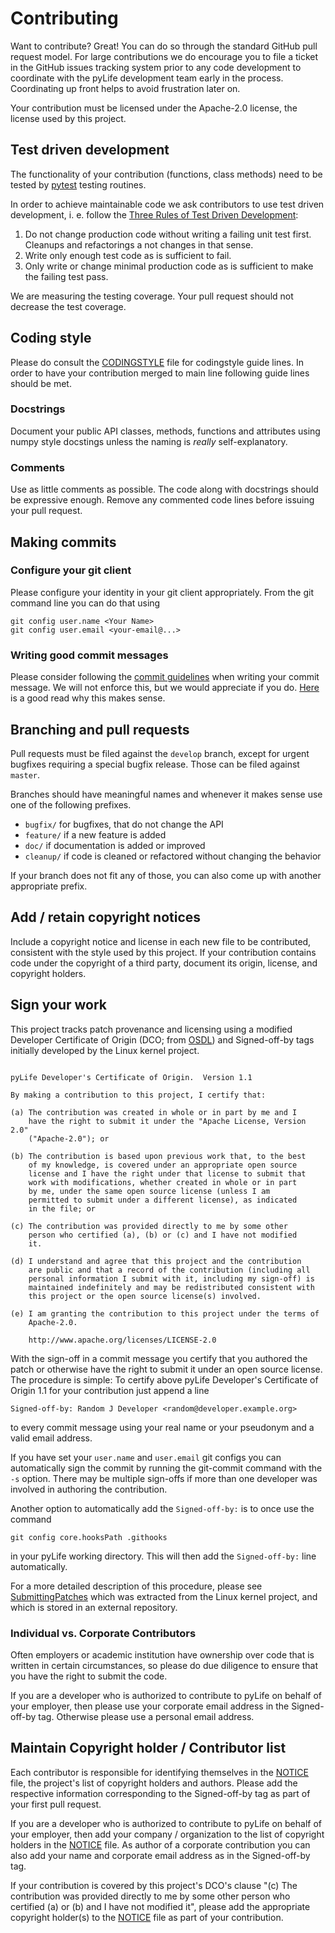 # Contributing

Want to contribute? Great! You can do so through the standard GitHub pull
request model. For large contributions we do encourage you to file a ticket in
the GitHub issues tracking system prior to any code development to coordinate
with the pyLife development team early in the process. Coordinating up
front helps to avoid frustration later on.

Your contribution must be licensed under the Apache-2.0 license, the license
used by this project.

## Test driven development

The functionality of your contribution (functions, class methods) need to be
tested by [pytest][pytest] testing routines.

In order to achieve maintainable code we ask contributors to use test driven
development, i. e. follow the [Three Rules of Test Driven
Development][rrugamba]:

1. Do not change production code without writing a failing unit test
   first. Cleanups and refactorings a not changes in that sense.
2. Write only enough test code as is sufficient to fail.
3. Only write or change minimal production code as is sufficient to make the
   failing test pass.

We are measuring the testing coverage. Your pull request should not decrease
the test coverage.

## Coding style

Please do consult the [CODINGSTYLE](CODINGSTYLE.md) file for codingstyle guide
lines. In order to have your contribution merged to main line following guide
lines should be met.

### Docstrings
Document your public API classes, methods, functions and attributes using numpy
style docstings unless the naming is *really* self-explanatory.

### Comments
Use as little comments as possible. The code along with docstrings should be
expressive enough. Remove any commented code lines before issuing your pull
request.

## Making commits

### Configure your git client

Please configure your identity in your git client appropriately. From the git
command line you can do that using
```
git config user.name <Your Name>
git config user.email <your-email@...>
```

### Writing good commit messages

Please consider following the [commit guidelines][CGL] when writing your commit
message. We will not enforce this, but we would appreciate if you
do. [Here][git-commit] is a good read why this makes sense.

## Branching and pull requests

Pull requests must be filed against the `develop` branch, except for urgent
bugfixes requiring a special bugfix release. Those can be filed against
`master`.

Branches should have meaningful names and whenever it makes sense use one of
the following prefixes.

* `bugfix/` for bugfixes, that do not change the API
* `feature/` if a new feature is added
* `doc/` if documentation is added or improved
* `cleanup/` if code is cleaned or refactored without changing the behavior

If your branch does not fit any of those, you can also come up with another
appropriate prefix.

## Add / retain copyright notices

Include a copyright notice and license in each new file to be contributed,
consistent with the style used by this project. If your contribution contains
code under the copyright of a third party, document its origin, license, and
copyright holders.

## Sign your work

This project tracks patch provenance and licensing using a modified Developer
Certificate of Origin (DCO; from [OSDL][DCO]) and Signed-off-by tags initially
developed by the Linux kernel project.

```

pyLife Developer's Certificate of Origin.  Version 1.1

By making a contribution to this project, I certify that:

(a) The contribution was created in whole or in part by me and I
    have the right to submit it under the "Apache License, Version 2.0"
    ("Apache-2.0"); or

(b) The contribution is based upon previous work that, to the best
    of my knowledge, is covered under an appropriate open source
    license and I have the right under that license to submit that
    work with modifications, whether created in whole or in part
    by me, under the same open source license (unless I am
    permitted to submit under a different license), as indicated
    in the file; or

(c) The contribution was provided directly to me by some other
    person who certified (a), (b) or (c) and I have not modified
    it.

(d) I understand and agree that this project and the contribution
    are public and that a record of the contribution (including all
    personal information I submit with it, including my sign-off) is
    maintained indefinitely and may be redistributed consistent with
    this project or the open source license(s) involved.

(e) I am granting the contribution to this project under the terms of
    Apache-2.0.

    http://www.apache.org/licenses/LICENSE-2.0
```

With the sign-off in a commit message you certify that you authored the patch
or otherwise have the right to submit it under an open source license. The
procedure is simple: To certify above pyLife Developer's Certificate of
Origin 1.1 for your contribution just append a line

    Signed-off-by: Random J Developer <random@developer.example.org>

to every commit message using your real name or your pseudonym and a valid
email address.

If you have set your `user.name` and `user.email` git configs you can
automatically sign the commit by running the git-commit command with the `-s`
option.  There may be multiple sign-offs if more than one developer was
involved in authoring the contribution.

Another option to automatically add the `Signed-off-by:` is to once use the
command
```
git config core.hooksPath .githooks
```
in your pyLife working directory. This will then add the `Signed-off-by:` line
automatically.

For a more detailed description of this procedure, please see
[SubmittingPatches][] which was extracted from the Linux kernel project, and
which is stored in an external repository.

### Individual vs. Corporate Contributors

Often employers or academic institution have ownership over code that is
written in certain circumstances, so please do due diligence to ensure that
you have the right to submit the code.

If you are a developer who is authorized to contribute to pyLife on
behalf of your employer, then please use your corporate email address in the
Signed-off-by tag. Otherwise please use a personal email address.

## Maintain Copyright holder / Contributor list

Each contributor is responsible for identifying themselves in the
[NOTICE](NOTICE) file, the project's list of copyright holders and authors.
Please add the respective information corresponding to the Signed-off-by tag
as part of your first pull request.

If you are a developer who is authorized to contribute to pyLife on
behalf of your employer, then add your company / organization to the list of
copyright holders in the [NOTICE](NOTICE) file. As author of a corporate
contribution you can also add your name and corporate email address as in the
Signed-off-by tag.

If your contribution is covered by this project's DCO's clause "(c) The
contribution was provided directly to me by some other person who certified
(a) or (b) and I have not modified it", please add the appropriate copyright
holder(s) to the [NOTICE](NOTICE) file as part of your contribution.

[pytest]: https://pytest.org

[rrugamba]: https://medium.com/@rrugamba/3-laws-of-tdd-58b5ec46a998

[CGL]: https://www.git-scm.com/book/en/v2/Distributed-Git-Contributing-to-a-Project#_commit_guidelines

[git-commit]: https://chris.beams.io/posts/git-commit/

[DCO]: http://web.archive.org/web/20070306195036/http://osdlab.org/newsroom/press_releases/2004/2004_05_24_dco.html

[SubmittingPatches]: https://github.com/wking/signed-off-by/blob/7d71be37194df05c349157a2161c7534feaf86a4/Documentation/SubmittingPatches
